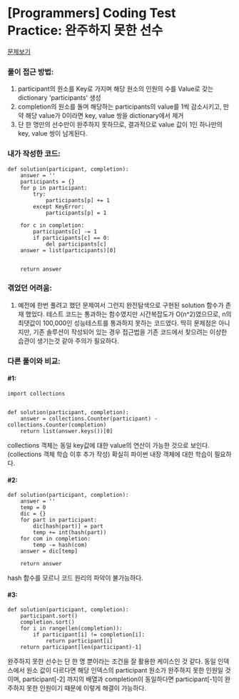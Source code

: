 [Programmers] Coding Test Practice: 완주하지 못한 선수
====================================================
[문제보기](https://programmers.co.kr/learn/courses/30/lessons/42576?language=python3)

### 풀이 접근 방법:
1. participant의 원소를 Key로 가지며 해당 원소의 인원의 수를 Value로 갖는 dictionary 'participants' 생성
2. completion의 원소를 돌며 해당하는 participants의 value를 1씩 감소시키고, 만약 해당 value가 0이라면 key, value 쌍을 dictionary에서 제거
3. 단 한 명만의 선수만이 완주하지 못하므로, 결과적으로 value 값이 1인 하나만의 key, value 쌍이 남게된다.

### 내가 작성한 코드:
```
def solution(participant, completion):
    answer = ''
    participants = {}
    for p in participant:
        try:
            participants[p] += 1
        except KeyError:
            participants[p] = 1
            
    for c in completion:
        participants[c] -= 1
        if participants[c] == 0:
            del participants[c]
    answer = list(participants)[0]
    
            
    return answer
```

### 겪었던 어려움:
1. 예전에 한번 풀려고 했던 문제여서 그런지 완전탐색으로 구현된 solution 함수가 존재 했었다.   테스트 코드는 통과하는 함수였지만 시간복잡도가 O(n^2)였으므로, n의 최댓값이 100,000인 성능테스트를 통과하지 못하는 코드였다.   딱히 문제점은 아니지만, 기존 솔루션이 작성되어 있는 경우 접근법을 기존 코드에서 찾으려는 이상한 습관이 생기는것 같아 주의가 필요하다.

### 다른 풀이와 비교:
#### #1:
```
import collections


def solution(participant, completion):
    answer = collections.Counter(participant) - collections.Counter(completion)
    return list(answer.keys())[0]
```
collections 객체는 동일 key값에 대한 value의 연산이 가능한 것으로 보인다.(collections 객체 학습 이후 추가 작성)
확실히 파이썬 내장 객체에 대한 학습이 필요하다.

#### #2:
```
def solution(participant, completion):
    answer = ''
    temp = 0
    dic = {}
    for part in participant:
        dic[hash(part)] = part
        temp += int(hash(part))
    for com in completion:
        temp -= hash(com)
    answer = dic[temp]

    return answer
```
hash 함수를 모르니 코드 원리의 파악이 불가능하다.

#### #3:
```
def solution(participant, completion):
    participant.sort()
    completion.sort()
    for i in range(len(completion)):
        if participant[i] != completion[i]:
            return participant[i]
    return participant[len(participant)-1]
```
완주하지 못한 선수는 단 한 명 뿐이라는 조건을 잘 활용한 케이스인 것 같다. 
동일 인덱스에서 원소 값이 다르다면 해당 인덱스의 participant 원소가 완주하지 못한 인원일 것이며,
participant[-2] 까지의 배열과 completion이 동일하다면 participant[-1]이 완주하지 못한 인원이기 때문에 이렇게 해결이 가능하다.
